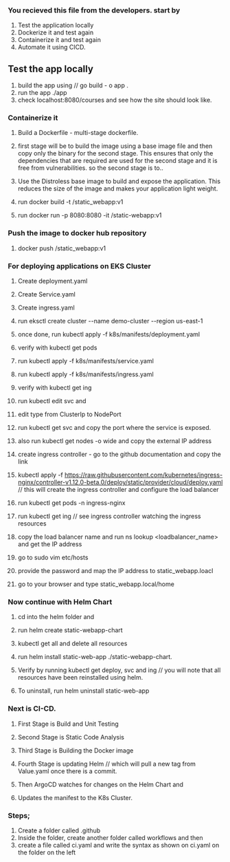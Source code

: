 ### You recieved this file from the developers. start by

1. Test the application locally
2. Dockerize it and test again
3. Containerize it and test again
4. Automate it using CICD.

## Test the app locally

1. build the app using // go build - o app .
2. run the app ./app
3. check localhost:8080/courses and see how the site should look like.

### Containerize it

1. Build a Dockerfile - multi-stage dockerfile.
1. first stage will be to build the image using a base image file and then copy only the binary for the second stage. This ensures that only the dependencies that are required are used for the second stage and it is free from vulnerabilities. so the second stage is to..

2. Use the Distroless base image to build and expose the application. This reduces the size of the image and makes your application light weight.

3. run docker build -t <docker-username>/static_webapp:v1

4. run  docker run -p 8080:8080 -it <docker-username>/static-webapp:v1

### Push the image to docker hub repository

1. docker push <docker-username>/static_webapp:v1

### For deploying applications on EKS Cluster

1. Create deployment.yaml

2. Create Service.yaml

3. Create ingress.yaml

4. run eksctl create cluster --name demo-cluster --region us-east-1

5. once done, run kubectl apply -f k8s/manifests/deployment.yaml

6. verify with kubectl get pods

7. run kubectl apply -f k8s/manifests/service.yaml

8. run kubectl apply -f k8s/manifests/ingress.yaml

9. verify with kubectl get ing

10. run kubectl edit svc <servicename> and

11. edit type from ClusterIp to NodePort

12. run kubectl get svc and copy the port where the service is exposed.

13. also run kubectl get nodes -o wide and copy the external IP address

14. create ingress controller - go to the github documentation and copy the link

15. kubectl apply -f <https://raw.githubusercontent.com/kubernetes/ingress-nginx/controller-v1.12.0-beta.0/deploy/static/provider/cloud/deploy.yaml> // this will create the ingress controller and configure the load balancer

16. run kubectl get pods -n ingress-nginx

17. run kubectl get ing // see ingress controller watching the ingress resources

18. copy the load balancer name and run ns lookup <loadbalancer_name> and get the IP address

19. go to sudo vim etc/hosts

20. provide the password and map the IP address to static_webapp.loacl

21. go to your browser and type static_webapp.local/home

### Now continue with Helm Chart

1. cd into the helm folder and

2. run helm create static-webapp-chart

3. kubectl get all and delete all resources

4. run helm install static-web-app ./static-webapp-chart.
   
5. Verify by running kubectl get deploy, svc and ing // you will note that all resources have been reinstalled using helm.
   
6. To uninstall, run helm uninstall static-web-app 



### Next is CI-CD.
1. First Stage is Build and Unit Testing
2. Second Stage is Static Code Analysis
3. Third Stage is Building the Docker image
4. Fourth Stage is updating Helm // which will pull a new tag from Value.yaml once there is a commit.

5. Then ArgoCD watches for changes on the Helm Chart and 
6. Updates the manifest to the K8s Cluster.

### Steps;
1. Create a folder called .github
2. Inside the folder, create another folder called workflows and then
3. create a file called ci.yaml and write the syntax as shown on ci.yaml on the folder on the left
   